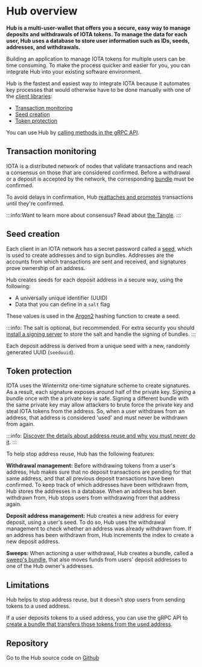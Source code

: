 # Hub overview

**Hub is a multi-user-wallet that offers you a secure, easy way to manage deposits and withdrawals of IOTA tokens. To manage the data for each user, Hub uses a database to store user information such as IDs, seeds, addresses, and withdrawals.**

Building an application to manage IOTA tokens for multiple users can be time consuming. To make the process quicker and easier for you, you can integrate Hub into your existing software environment.

Hub is the fastest and easiest way to integrate IOTA because it automates key processes that would otherwise have to be done manually with one of the [client libraries](root://client-libraries/0.1/introduction/overview.md):

* [Transaction monitoring](#transaction-monitoring)
* [Seed creation](#seed-creation)
* [Token protection](#token-protection)

You can use Hub by [calling methods in the gRPC API](../how-to-guides/get-started-with-the-api.md).

## Transaction monitoring

IOTA is a distributed network of nodes that validate transactions and reach a consensus on those that are considered confirmed. Before a withdrawal or a deposit is accepted by the network, the corresponding [bundle](root://getting-started/0.1/introduction/what-is-a-bundle.md) must be confirmed.

To avoid delays in confirmation, Hub [reattaches and promotes](root://iota-basics/0.1/concepts/reattach-rebroadcast-promote.md) transactions until they're confirmed.

:::info:Want to learn more about consensus?
Read about [the Tangle](root://the-tangle/0.1/introduction/overview.md).
:::

## Seed creation

Each client in an IOTA network has a secret password called a [seed](root://getting-started/0.1/introduction/what-is-a-seed.md), which is used to create addresses and to sign bundles. Addresses are the accounts from which transactions are sent and received, and signatures prove ownership of an address.

Hub creates seeds for each deposit address in a secure way, using the following:
* A universally unique identifier (UUID)
* Data that you can define in a `salt` flag

These values is used in the [Argon2](https://www.argon2.com/) hashing function to create a seed.

:::info:
The salt is optional, but recommended.
For extra security you should [install a signing server](../how-to-guides/install-the-signing-server.md) to store the salt and handle the signing of bundles.
:::

Each deposit address is derived from a unique seed with a new, randomly generated UUID (`seeduuid`).

## Token protection

IOTA uses the Winternitz one-time signature scheme to create signatures. As a result, each signature exposes around half of the private key. Signing a bundle once with the a private key is safe. Signing a different bundle with the same private key may allow attackers to brute force the private key and steal IOTA tokens from the address. So, when a user withdraws from an address, that address is considered 'used' and must never be withdrawn from again.

:::info:
[Discover the details about address reuse and why you must never do it](root://iota-basics/0.1/concepts/addresses-and-signatures.md#address-reuse).
:::

To help stop address reuse, Hub has the following features:

**Withdrawal management:** Before withdrawing tokens from a user's address, Hub makes sure that no deposit transactions are pending for that same address, and that all previous deposit transactions have been confirmed. To keep track of which addresses have been withdrawn from, Hub stores the addresses in a database. When an address has been withdrawn from, Hub stops users from withdrawing from that address again.
 
**Deposit address management:** Hub creates a new address for every deposit, using a user's seed. To do so, Hub uses the withdrawal management to check whether an address was already withdrawn from. If an address has been withdrawn from, Hub increments the index to create a new deposit address.

**Sweeps:** When actioning a user withdrawal, Hub creates a bundle, called a [sweep's bundle](../concepts/sweeps.md), that also moves funds from users' deposit addresses to one of the Hub owner's addresses.

## Limitations

Hub helps to stop address reuse, but it doesn't stop users from sending tokens to a used address.

If a user deposits tokens to a used address, you can use the gRPC API to [create a bundle that transfers those tokens from the used address](https://github.com/iotaledger/rpchub/blob/master/docs/hip/001-sign_bundle.md).

## Repository

Go to the Hub source code on [Github](https://github.com/iotaledger/rpchub)
